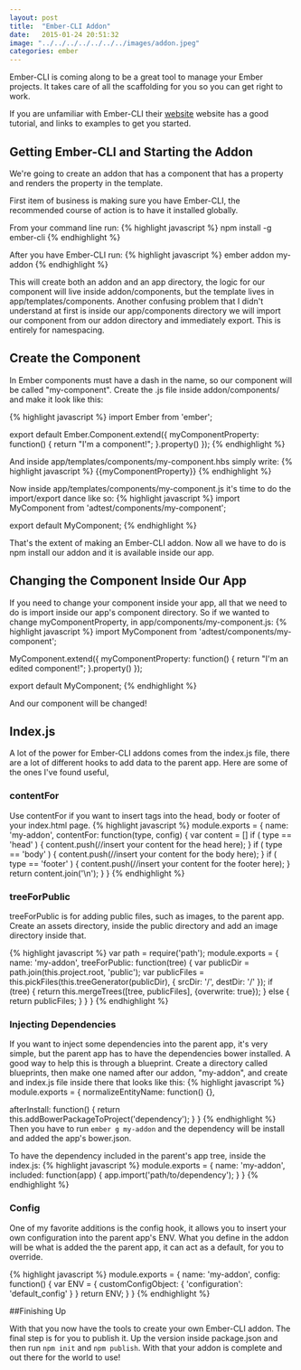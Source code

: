 ```yaml
---
layout: post
title:  "Ember-CLI Addon"
date:   2015-01-24 20:51:32
image: "../../../../../../../images/addon.jpeg"
categories: ember
---
```


Ember-CLI is coming along to be a great tool to manage your Ember projects. It takes care of all the scaffolding for you so you can get right
to work.

If you are unfamiliar with Ember-CLI their [website](http://ember-cli.com/) website has a good tutorial, and links to examples
to get you started.

## Getting Ember-CLI and Starting the Addon
We're going to create an addon that has a component that has a property and renders the property in the template.

First item of business is making sure you have Ember-CLI, the recommended course of action is to have it installed globally.

From your command line run:
{% highlight javascript %}
npm install -g ember-cli
{% endhighlight %}

After you have Ember-CLI run:
{% highlight javascript %}
ember addon my-addon
{% endhighlight %}

This will create both an addon and an app directory, the logic for our component will live inside addon/components, but the template
lives in app/templates/components. Another confusing problem that I didn't understand at first is inside our app/components directory
we will import our component from our addon directory and immediately export. This is entirely for namespacing.


## Create the Component
In Ember components must have a dash in the name, so our component will be called "my-component".
Create the .js file inside addon/components/ and make it look like this:

{% highlight javascript %}
import Ember from 'ember';

export default Ember.Component.extend({
  myComponentProperty: function() {
    return "I'm a component!";
  }.property()
});
{% endhighlight %}


And inside app/templates/components/my-component.hbs simply write:
{% highlight javascript %}
{{myComponentProperty}}
{% endhighlight %}

Now inside app/templates/components/my-component.js it's time to do the import/export dance like so:
{% highlight javascript %}
import MyComponent from 'adtest/components/my-component';

export default MyComponent;
{% endhighlight %}

That's the extent of making an Ember-CLI addon. Now all we have to do is npm install our addon and it is available inside our app.


## Changing the Component Inside Our App
If you need to change your component inside your app, all that we need to do is import inside our app's component directory.
So if we wanted to change myComponentProperty, in app/components/my-component.js:
{% highlight javascript %}
import MyComponent from 'adtest/components/my-component';

MyComponent.extend({
  myComponentProperty: function() {
    return "I'm an edited component!";
  }.property()
});

export default MyComponent;
{% endhighlight %}

And our component will be changed!


## Index.js
A lot of the power for Ember-CLI addons comes from the index.js file, there are a lot of different hooks to add data to the parent app.
Here are some of the ones I've found useful,

### contentFor
Use contentFor if you want to insert tags into the head, body or footer of your index.html page.
{% highlight javascript %}
module.exports = {
  name: 'my-addon',
  contentFor: function(type, config) {
    var content = []
    if ( type == 'head' ) {
      content.push(//insert your content for the head here);
    }
    if ( type == 'body' ) {
      content.push(//insert your content for the body here);
    }
    if ( type == 'footer' ) {
      content.push(//insert your content for the footer here);
    }
    return content.join('\n');
  }
}
{% endhighlight %}

### treeForPublic
treeForPublic is for adding public files, such as images, to the parent app.
Create an assets directory, inside the public directory and add an image directory inside that.

{% highlight javascript %}
var path = require('path');
module.exports = {
  name: 'my-addon',
  treeForPublic: function(tree) {
    var publicDir = path.join(this.project.root, 'public');
    var publicFiles = this.pickFiles(this.treeGenerator(publicDir), {
      srcDir: '/',
      destDir: '/'
    });
    if (tree) {
      return this.mergeTrees([tree, publicFiles], {overwrite: true});
    }
    else {
      return publicFiles;
    }
  }
}
{% endhighlight %}

### Injecting Dependencies
If you want to inject some dependencies into the parent app, it's very simple, but the parent app has to have the dependencies bower
installed. A good way to help this is through a blueprint.
Create a directory called blueprints, then make one named after our addon, "my-addon", and create and index.js file inside there that looks
like this:
{% highlight javascript %}
module.exports = {
  normalizeEntityName: function() {},

  afterInstall: function() {
    return this.addBowerPackageToProject('dependency');
  }
}
{% endhighlight %}
Then you have to run `ember g my-addon` and the dependency will be install and added the app's bower.json.

To have the dependency included in the parent's app tree, inside the index.js:
{% highlight javascript %}
module.exports = {
  name: 'my-addon',
  included: function(app) {
    app.import('path/to/dependency');
  }
}
{% endhighlight %}

### Config
One of my favorite additions is the config hook, it allows you to insert your own configuration into the parent app's ENV.
What you define in the addon will be what is added the the parent app, it can act as a default, for you to override.

{% highlight javascript %}
module.exports = {
  name: 'my-addon',
  config: function() {
    var ENV = {
      customConfigObject: {
        'configuration': 'default_config'
      }
    }
    return ENV;
  }
}
{% endhighlight %}


##Finishing Up

With that you now have the tools to create your own Ember-CLI addon. The final step is for you to publish it.
Up the version inside package.json and then run `npm init` and `npm publish`.
With that your addon is complete and out there for the world to use!

